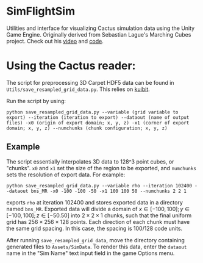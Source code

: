 # SimFlightSim
Utilities and interface for visualizing Cactus simulation data using the Unity Game Engine. Originally derived from Sebastian Lague's Marching Cubes project. Check out his [video](https://www.youtube.com/watch?v=M3iI2l0ltbE) and [code](https://github.com/SebLague/Marching-Cubes).

# Using the Cactus reader:
The script for preprocessing 3D Carpet HDF5 data can be found in `Utils/save_resampled_grid_data.py`. This relies on [kuibit](https://sbozzolo.github.io/kuibit/index.html).

Run the script by using:
```
python save_resampled_grid_data.py --variable (grid variable to export) --iteration (iteration to export) --dataout (name of output files) -x0 (origin of export domain; x, y, z) -x1 (corner of export domain; x, y, z) --numchunks (chunk configuration; x, y, z)
```

## Example
The script essentially interpolates 3D data to 128^3 point cubes, or "chunks". `x0` and `x1` set the size of the region to be exported, and `numchunks` sets the resolution of export data. For example:
```
python save_resampled_grid_data.py --variable rho --iteration 102400 --dataout bns_MR -x0 -100 -100 -50 -x1 100 100 50 --numchunks 2 2 1
```
exports `rho` at iteration 102400 and stores exported data in a directory named `bns_MR`. Exported data will divide a domain of $x \in [-100, 100]; y \in [-100, 100]; z \in [-50. 50]$ into $2 \times 2 \times 1$ chunks, such that the final uniform grid has $256 \times 256 \times 128$ points. Each direction of each chunk must have the same grid spacing. In this case, the spacing is $100/128$ code units.

After running `save_resampled_grid_data`, move the directory containing generated files to `Assets/SimData`. To render this data, enter the `dataout` name in the "Sim Name" text input field in the game Options menu.
